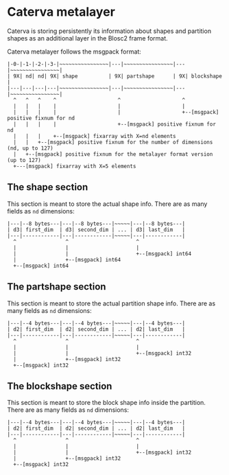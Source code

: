# Caterva metalayer

Caterva is storing persistently its information about shapes and partition shapes as an additional layer in the Blosc2 frame format.

Caterva metalayer follows the msgpack format:

```
|-0-|-1-|-2-|-3-|~~~~~~~~~~~~~~~~|---|~~~~~~~~~~~~~~~~|---|~~~~~~~~~~~~~~~~|
| 9X| nd| nd| 9X| shape          | 9X| partshape      | 9X| blockshape     |
|---|---|---|---|~~~~~~~~~~~~~~~~|---|~~~~~~~~~~~~~~~~|---|~~~~~~~~~~~~~~~~|
  ^   ^   ^    ^                    ^                    ^
  |   |   |    |                    |                    |
  |   |   |    |                    |                    +--[msgpack] positive fixnum for nd
  |   |   |    |                    +--[msgpack] positive fixnum for nd
  |   |   |    +--[msgpack] fixarray with X=nd elements
  |   |   +--[msgpack] positive fixnum for the number of dimensions (nd, up to 127)
  |   +--[msgpack] positive fixnum for the metalayer format version (up to 127)
  +---[msgpack] fixarray with X=5 elements
```


## The shape section

This section is meant to store the actual shape info.  There are as many fields as `nd` dimensions:

```
|---|--8 bytes---|---|--8 bytes---|~~~~~|---|--8 bytes---|
| d3| first_dim  | d3| second_dim | ... | d3| last_dim   |
|---|------------|---|------------|~~~~~|---|------------|
  ^                ^                      ^
  |                |                      |
  |                |                      +--[msgpack] int64
  |                +--[msgpack] int64
  +--[msgpack] int64
```


## The partshape section

This section is meant to store the actual partition shape info.  There are as many fields as `nd` dimensions:

```
|---|--4 bytes---|---|--4 bytes---|~~~~~|---|--4 bytes---|
| d2| first_dim  | d2| second_dim | ... | d2| last_dim   |
|---|------------|---|------------|~~~~~|---|------------|
  ^                ^                      ^
  |                |                      |
  |                |                      +--[msgpack] int32
  |                +--[msgpack] int32
  +--[msgpack] int32
```


## The blockshape section

This section is meant to store the block shape info inside the partition.  There are as many fields as `nd` dimensions:

```
|---|--4 bytes---|---|--4 bytes---|~~~~~|---|--4 bytes---|
| d2| first_dim  | d2| second_dim | ... | d2| last_dim   |
|---|------------|---|------------|~~~~~|---|------------|
  ^                ^                      ^
  |                |                      |
  |                |                      +--[msgpack] int32
  |                +--[msgpack] int32
  +--[msgpack] int32
```